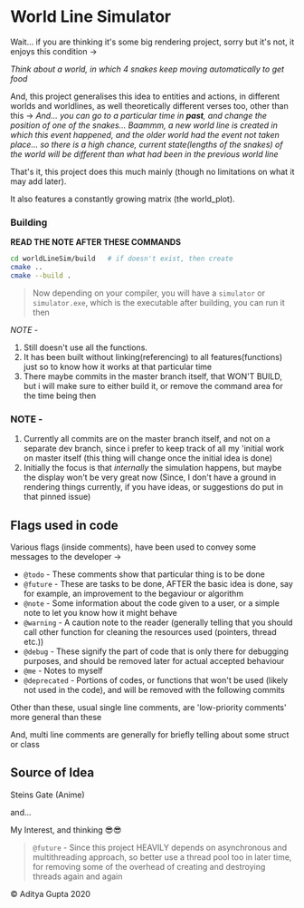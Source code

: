 # World Line Simulator

Wait... if you are thinking it's some big rendering project, sorry but it's not,
it enjoys this condition ->

_Think about a world, in which 4 snakes keep moving automatically to get food_

And, this project generalises this idea to entities and actions, in different worlds and worldlines, as well theoretically different verses too, other than this ->
_And... you can go to a particular time in **past**, and change the position of one of the snakes... Baammm, a new world line is created in which this event happened, and the older world had the event not taken place... so there is a high chance, current state(lengths of the snakes) of the world will be different than what had been in the previous world line_

That's it, this project does this much mainly (though no limitations on what it may add later).

It also features a constantly growing matrix (the world_plot).

### Building

**READ THE NOTE AFTER THESE COMMANDS**

```sh
cd worldLineSim/build   # if doesn't exist, then create
cmake ..
cmake --build .
```

> Now depending on your compiler, you will have a `simulator` or `simulator.exe`, which is the executable after building, you can run it then

_NOTE_ - 
  1. Still doesn't use all the functions.
  2. It has been built without linking(referencing) to all features(functions) just so to know how it works at that particular time
  3. There maybe commits in the master branch itself, that WON'T BUILD, but i will make sure to either build it, or remove the command area for the time being then

### NOTE - 
1. Currently all commits are on the master branch itself, and not on a separate dev branch, since i prefer to keep track of all my 'initial
 work on master itself (this thing will change once the initial idea is done)
2. Initially the focus is that _internally_ the simulation happens, but maybe the display won't be very great now (Since, I don't have a ground in rendering things currently, if you have ideas, or suggestions do put in that pinned issue)

## Flags used in code

Various flags (inside comments), have been used to convey some messages to the developer ->
* `@todo` - These comments show that particular thing is to be done
* `@future` - These are tasks to be done, AFTER the basic idea is done, say for example, an improvement to the begaviour or algorithm
* `@note` - Some information about the code given to a user, or a simple note to let you know how it might behave
* `@warning` - A caution note to the reader (generally telling that you should call other function for cleaning the resources used (pointers, thread etc.))
* `@debug` - These signify the part of code that is only there for debugging purposes, and should be removed later for actual accepted behaviour
* `@me` - Notes to myself
* `@deprecated` - Portions of codes, or functions that won't be used (likely not used in the code), and will be removed with the following commits

Other than these, usual single line comments, are 'low-priority comments' more general than these

And, multi line comments are generally for briefly telling about some struct or class

## Source of Idea

  Steins Gate (Anime)

  and...

  My Interest, and thinking 😎😎


> `@future` - Since this project HEAVILY depends on asynchronous and multithreading approach, so better use a thread pool too in later time, for removing some of the overhead of creating and destroying threads again and again


:copyright: Aditya Gupta 2020
